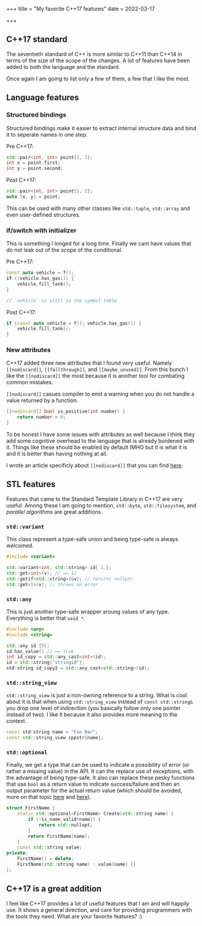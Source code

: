 +++
title = "My favorite C++17 features"
date = 2022-03-17

+++

## C++17 standard

The seventieth standard of C++ is more similar to C++11 than C++14 in terms
of the size of the scope of the changes. A lot of features have been added
to both the language and the standard.

Once again I am going to list only a few of them, a few that I like the most.

## Language features

### Structured bindings

Structured bindings make it easier to extract internal structure data and bind
it to seperate names in one step.

Pre C++17:

```c++
std::pair<int, int> point{1, 2};
int x = point.first;
int y = point.second;
```

Post C++17:

```c++
std::pair<int, int> point{1, 2};
auto [x, y] = point;
```

This can be used with many other classes like `std::tuple`, `std::array` and
even user-defined structures.

### if/switch with initializer

This is something I longed for a long time. Finally we cant have values
that do not leak out of the scope of the conditional.

Pre C++17:

```c++
const auto vehicle = f();
if (!vehicle.has_gas()) {
    vehicle.fill_tank();
}

// `vehicle` is still in the symbol table
```

Post C++17:

```c++
if (const auto vehicle = f(); vehicle.has_gas()) {
    vehicle.fill_tank();
}
```

### New attributes

C++17 added three new attributes that I found very useful. Namely
`[[nodiscard]]`, `[[fallthrough]]`, and `[[maybe_unused]]`. From this bunch
I like the `[[nodiscard]]` the most because it is another tool for combating
common mistakes.

`[[nodiscard]]` casues compiler to emit a warning when you do not handle
a value returned by a function.

```c++
[[nodiscard]] bool is_positive(int number) {
    return number > 0;
}
```

To be honest I have some issues with attributes as well because I think they
add some cognitive overhead to the language that is already burdened with it.
Things like these should be enabled by default IMHO but it is what it is
and it is better than having nothing at all.

I wrote an article specificly about `[[nodiscard]]` that you can find
[here](https://www.blog.khrynczenko.com/posts/post-2020-05-27-nodiscard/).

## STL features

Features that came to the Standard Template Library in C++17 are very useful.
Among these I am going to mention, `std::byte`, `std::filesystem`, and
*parallel algorithms* are great additions.

### `std::variant`

This class represent a type-safe union and being type-safe is always welcomed.

```c++
#include <variant>

std::variant<int, std::string> id{ 1 };
std::get<int>(v); // == 12
std::getif<std::string>(&v); // returns nullptr
std::get<1>(v); // throws an error
```

### `std::any`

This is just another type-safe wrapper aroung values of any type. Everything
is better that `void *`.

```c++
#include <any>
#include <string>

std::any id {5};
id.has_value() // == true
int id_copy = std::any_cast<int>(id);
id = std::string{"stringid"};
std:string id_copy2 = std::any_cast<std::string>(id);
```

### `std::string_view`

`std::string_view` is just a non-owning reference to a string. What is cool
about it is that when using `std::string_view` instead of `const std::string&`
you drop one level of indirection (you basically follow only one pointer
instead of two). I like it because it also provides more meaning to the
context.

```c++
const std:string name = "Foo Bar";
const std::string_view cppstr{name};
```

### `std::optional`

Finally, we get a type that can be used to indicate a possibility of error
(or rather a missing value) in the API. It can the replace use of exceptions,
with the advantage of being type-safe. It also can replace these pesky
functions that use `bool` as a return value to indicate success/failure and
then an output parameter for the actual return value (which should be avoided,
more on that topic
[here](https://www.blog.khrynczenko.com/posts/post-2021-09-24-output-parameters/)
and [here](https://www.blog.khrynczenko.com/posts/post-2021-02-16-taking-advantage-of-the-type-system-in-c-plus-plus/)).

```c++
struct FirstName {
    static std::optional<FirstName> Create(std::string name) {
        if (!is_name_valid(name)) {
            return std::nullopt;
        }
        return FirstName(name);
    }
    const std::string value;
private:
    FirstName() = delete;
    FirstName(std::string name) : value(name) {}
};
```

## C++17 is a great addition

I feel like C++17 provides a lot of useful features that I am and will happily
use. It shows a general direction, and care for providing programmers
with the tools they need. What are your favorite features? :)
